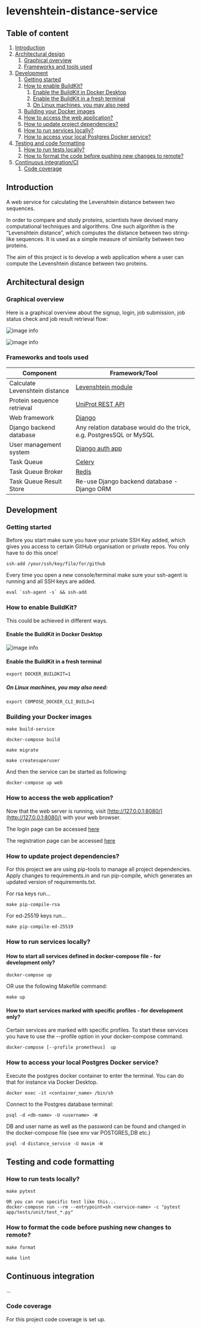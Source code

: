 # levenshtein-distance-service 

## Table of content
1. [Introduction](#introduction)
2. [Architectural design](#architectural-design)
    1. [Graphical overview](#graphical-overview)
    2. [Frameworks and tools used](#frameworks-and-tools-used)      
3. [Development](#development)
    1. [Getting started](#getting-started)
    2. [How to enable BuildKit?](#how-to-enable-buildkit)   
       1. [Enable the BuildKit in Docker Desktop](#enable-the-buildkit-in-docker-desktop)
       2. [Enable the BuildKit in a fresh terminal](#enable-the-buildkit-in-a-fresh-terminal)
       3. [On Linux machines, you may also need](#on-linux-machines-you-may-also-need)
    3. [Building your Docker images](#building-your-docker-images)
    4. [How to access the web application?](#how-to-access-the-web-application)
    5. [How to update project dependencies?](#how-to-update-project-dependencies)
    6. [How to run services locally?](#how-to-run-services-locally)
    7. [How to access your local Postgres Docker service?](#how-to-access-your-local-postgres-docker-service)
4. [Testing and code formatting](#testing-and-code-formatting)
    1. [How to run tests locally?](#how-to-run-tests-locally)
    2. [How to format the code before pushing new changes to remote?](#how-to-format-the-code-before-pushing-new-changes-to-remote)
5. [Continuous integration/CI](#continuous-integration)
    1. [Code coverage](#code-coverage)


## Introduction

A web service for calculating the Levenshtein distance between two sequences.

In order to compare and study proteins, scientists have devised many computational techniques and
algorithms. One such algorithm is the “Levenshtein distance”, which computes the distance between
two string-like sequences. It is used as a simple measure of similarity between two proteins.

The aim of this project is to develop a web application where a user can compute the Levenshtein distance between
two proteins.

## Architectural design

### Graphical overview

Here is a graphical overview about the signup, login, job submission, job status check and job result retrieval flow:

![image info](docs/screenshot_overall_flow_1.jpg)

![image info](docs/screenshot_overall_flow_2.jpg)


### Frameworks and tools used

| Component      | Framework/Tool |
| ----------- | ----------- |
| Calculate Levenshtein distance      | [Levenshtein module](https://pypi.org/project/Levenshtein/)       |
| Protein sequence retrieval   | [UniProt REST API](https://www.uniprot.org/help/api)        |
| Web framework   | [Django](https://docs.djangoproject.com/en/4.2/intro/install/)        |
| Django backend database   | Any relation database would do the trick, e.g. PostgresSQL or MySQL        |
| User management system   | [Django auth app](https://docs.djangoproject.com/en/4.0/topics/auth/)        |
| Task Queue   | [Celery](https://docs.celeryq.dev/en/stable/getting-started/introduction.html)        |
| Task Queue Broker   | [Redis](https://docs.celeryq.dev/en/stable/getting-started/backends-and-brokers/redis.html#broker-redis)        |
| Task Queue Result Store   | Re-use Django backend database - Django ORM       |

## Development

### Getting started

Before you start make sure you have your private SSH Key added, which gives you access to certain GitHub organisation or private repos. You only have to do this once!

```shell
ssh-add /your/ssh/key/file/for/github
```

Every time you open a new console/terminal make sure your ssh-agent is running and all SSH keys are added.

```shell
eval `ssh-agent -s` && ssh-add
```

### How to enable BuildKit?

This could be achieved in different ways.

#### Enable the BuildKit in Docker Desktop

![image info](docs/screenshot_docker_desktop_enable_buildkit.png)

#### Enable the BuildKit in a fresh terminal

```
export DOCKER_BUILDKIT=1
```

##### On Linux machines, you may also need:
```
export COMPOSE_DOCKER_CLI_BUILD=1
```

### Building your Docker images

```shell
make build-service

docker-compose build

make migrate

make createsuperuser
```

And then the service can be started as following:

```shell
docker-compose up web
```

### How to access the web application?

Now that the web server is running, visit [http://127.0.0.1:8080/](http://127.0.0.1:8080/) with your web browser.

The login page can be accessed [here](http://127.0.0.1:8080/user-accounts/login/)

The registration page can be accessed [here](http://127.0.0.1:8080/user-accounts/register/)

### How to update project dependencies?

For this project we are using pip-tools to manage all project dependencies. Apply changes to
requirements.in and run pip-compile, which generates an updated version of requirements.txt.

For rsa keys run...
```console
make pip-compile-rsa
```

For ed-25519 keys run...
```console
make pip-compile-ed-25519
```

### How to run services locally?

#### How to start all services defined in docker-compose file - for development only?

```shell
docker-compose up
```

OR use the following Makefile command:
```shell
make up
```

#### How to start services marked with specific profiles - for development only?

Certain services are marked with specific profiles. To start these services
you have to use the --profile option in your docker-compose command.

```shell
docker-compose [--profile prometheus]  up
```

### How to access your local Postgres Docker service?

Execute the postgres docker container to enter the terminal. You can do that for instance via Docker Desktop.

```shell
docker exec -it <container_name> /bin/sh
```

Connect to the Postgres database terminal:
```shell
psql -d <db-name> -U <username> -W
```

DB and user name as well as the password can be found and changed in the docker-compose file (see env var POSTGRES_DB etc.)
```shell
psql -d distance_service -U maxim -W
```

## Testing and code formatting

### How to run tests locally?

```console
make pytest

OR you can run specific test like this...
docker-compose run --rm --entrypoint=sh <service-name> -c "pytest app/tests/unit/test_*.py"
```

### How to format the code before pushing new changes to remote?

```console
make format

make lint
```

## Continuous integration

...

### Code coverage

For this project code coverage is set up.